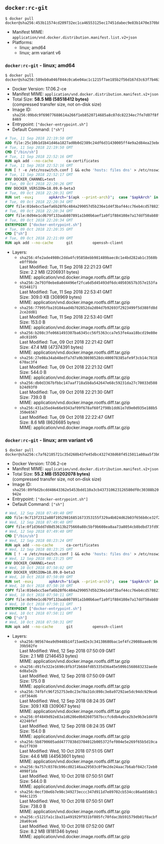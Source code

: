 ## `docker:rc-git`

```console
$ docker pull docker@sha256:453b11574cd209732ec1ca46553125ec17451dabec9e83b1470e370b8b055e4a
```

-	Manifest MIME: `application/vnd.docker.distribution.manifest.list.v2+json`
-	Platforms:
	-	linux; amd64
	-	linux; arm variant v6

### `docker:rc-git` - linux; amd64

```console
$ docker pull docker@sha256:589eb0a046f044c0ca6e04ac1c1215f7ae185b2f56d167d3c63f7b4634ec04ae
```

-	Docker Version: 17.06.2-ce
-	Manifest MIME: `application/vnd.docker.distribution.manifest.v2+json`
-	Total Size: **58.5 MB (58518412 bytes)**  
	(compressed transfer size, not on-disk size)
-	Image ID: `sha256:09bdc9f69077688614a266f1eb8520714685a8c07dc82234ec7fe7d07f8f8469`
-	Entrypoint: `["docker-entrypoint.sh"]`
-	Default Command: `["sh"]`

```dockerfile
# Tue, 11 Sep 2018 22:19:50 GMT
ADD file:25c10b1d1b41d46a1827ad0b0d2389c24df6d31430005ff4e9a2d84ea23ebd42 in / 
# Tue, 11 Sep 2018 22:19:50 GMT
CMD ["/bin/sh"]
# Tue, 11 Sep 2018 22:52:16 GMT
RUN apk add --no-cache 		ca-certificates
# Tue, 11 Sep 2018 22:52:16 GMT
RUN [ ! -e /etc/nsswitch.conf ] && echo 'hosts: files dns' > /etc/nsswitch.conf
# Tue, 11 Sep 2018 22:52:17 GMT
ENV DOCKER_CHANNEL=test
# Tue, 09 Oct 2018 22:20:26 GMT
ENV DOCKER_VERSION=18.09.0-beta3
# Tue, 09 Oct 2018 22:20:31 GMT
RUN set -eux; 		apkArch="$(apk --print-arch)"; 	case "$apkArch" in 		x86_64) dockerArch='x86_64' ;; 		armhf) dockerArch='armel' ;; 		aarch64) dockerArch='aarch64' ;; 		ppc64le) dockerArch='ppc64le' ;; 		s390x) dockerArch='s390x' ;; 		*) echo >&2 "error: unsupported architecture ($apkArch)"; exit 1 ;;	esac; 		if ! wget -O docker.tgz "https://download.docker.com/linux/static/${DOCKER_CHANNEL}/${dockerArch}/docker-${DOCKER_VERSION}.tgz"; then 		echo >&2 "error: failed to download 'docker-${DOCKER_VERSION}' from '${DOCKER_CHANNEL}' for '${dockerArch}'"; 		exit 1; 	fi; 		tar --extract 		--file docker.tgz 		--strip-components 1 		--directory /usr/local/bin/ 	; 	rm docker.tgz; 		dockerd --version; 	docker --version
# Tue, 09 Oct 2018 22:20:34 GMT
COPY file:016ebcc5aefa6b28f6c484a299057d5b236e1d4f3baf44cc76eb4cd578821691 in /usr/local/bin/modprobe 
# Tue, 09 Oct 2018 22:20:34 GMT
COPY file:0d94e1cd679f133aab807891a1b00b6aef1a9f1f884108e7a17ddf50ab88f1fb in /usr/local/bin/ 
# Tue, 09 Oct 2018 22:20:34 GMT
ENTRYPOINT ["docker-entrypoint.sh"]
# Tue, 09 Oct 2018 22:20:35 GMT
CMD ["sh"]
# Tue, 09 Oct 2018 22:21:09 GMT
RUN apk add --no-cache 		git 		openssh-client
```

-	Layers:
	-	`sha256:4fe2ade4980c2dda4fc95858ebb981489baec8c1e4bd282ab1c3560be8ff9bde`  
		Last Modified: Tue, 11 Sep 2018 22:21:23 GMT  
		Size: 2.2 MB (2206931 bytes)  
		MIME: application/vnd.docker.image.rootfs.diff.tar.gzip
	-	`sha256:2e793f0ebe8a0d4496ef2fca6d5d45493df6dc40503657b357e153fa91548171`  
		Last Modified: Tue, 11 Sep 2018 22:53:41 GMT  
		Size: 309.0 KB (308969 bytes)  
		MIME: application/vnd.docker.image.rootfs.diff.tar.gzip
	-	`sha256:77995fba19184aad4b702852da2d04d7b92693f2923499f5d388fd8d2ce2dd81`  
		Last Modified: Tue, 11 Sep 2018 22:53:40 GMT  
		Size: 153.0 B  
		MIME: application/vnd.docker.image.rootfs.diff.tar.gzip
	-	`sha256:b208c3fe0661493307ba6345cc56f5363cca7e53fe4aa18bcd19e80ea8c81b95`  
		Last Modified: Tue, 09 Oct 2018 22:21:42 GMT  
		Size: 47.4 MB (47374391 bytes)  
		MIME: application/vnd.docker.image.rootfs.diff.tar.gzip
	-	`sha256:27e08a34ab48edfa7d7a9b38698528dc400078385afe9f3cb14c7818670ac3f4`  
		Last Modified: Tue, 09 Oct 2018 22:21:32 GMT  
		Size: 544.0 B  
		MIME: application/vnd.docker.image.rootfs.diff.tar.gzip
	-	`sha256:db0d3367bfbbc147aaf718a5b8a542647e68c59231da27c70033d508b24d93f0`  
		Last Modified: Tue, 09 Oct 2018 22:21:30 GMT  
		Size: 739.0 B  
		MIME: application/vnd.docker.image.rootfs.diff.tar.gzip
	-	`sha256:431a35ed4e66e9343af09f678af60f2f98b1dd61e7d9e0d935e188b5350e6567`  
		Last Modified: Tue, 09 Oct 2018 22:22:47 GMT  
		Size: 8.6 MB (8626685 bytes)  
		MIME: application/vnd.docker.image.rootfs.diff.tar.gzip

### `docker:rc-git` - linux; arm variant v6

```console
$ docker pull docker@sha256:c7af62105721c35d268b43fe45dbc4327438d68f4515011a80aa5f3b0baa766d
```

-	Docker Version: 17.06.2-ce
-	Manifest MIME: `application/vnd.docker.distribution.manifest.v2+json`
-	Total Size: **55.2 MB (55202078 bytes)**  
	(compressed transfer size, not on-disk size)
-	Image ID: `sha256:89f6d2bcdd48643362e5453bdd110a3cb437310623126580df0c30388b20942e`
-	Entrypoint: `["docker-entrypoint.sh"]`
-	Default Command: `["sh"]`

```dockerfile
# Wed, 12 Sep 2018 07:49:40 GMT
ADD file:9c713f2312a88f19529816851673353155f329a4b024d62b03f656b0ce32f2a6 in / 
# Wed, 12 Sep 2018 07:49:40 GMT
COPY file:0f1d36dd7d8d53613b275660a88c5bf9b608ea8aa73a8054cb8bdbd73fd971ac in /etc/localtime 
# Wed, 12 Sep 2018 07:49:40 GMT
CMD ["/bin/sh"]
# Wed, 12 Sep 2018 08:23:24 GMT
RUN apk add --no-cache 		ca-certificates
# Wed, 12 Sep 2018 08:23:25 GMT
RUN [ ! -e /etc/nsswitch.conf ] && echo 'hosts: files dns' > /etc/nsswitch.conf
# Wed, 12 Sep 2018 08:23:25 GMT
ENV DOCKER_CHANNEL=test
# Wed, 10 Oct 2018 07:50:02 GMT
ENV DOCKER_VERSION=18.09.0-beta3
# Wed, 10 Oct 2018 07:50:09 GMT
RUN set -eux; 		apkArch="$(apk --print-arch)"; 	case "$apkArch" in 		x86_64) dockerArch='x86_64' ;; 		armhf) dockerArch='armel' ;; 		aarch64) dockerArch='aarch64' ;; 		ppc64le) dockerArch='ppc64le' ;; 		s390x) dockerArch='s390x' ;; 		*) echo >&2 "error: unsupported architecture ($apkArch)"; exit 1 ;;	esac; 		if ! wget -O docker.tgz "https://download.docker.com/linux/static/${DOCKER_CHANNEL}/${dockerArch}/docker-${DOCKER_VERSION}.tgz"; then 		echo >&2 "error: failed to download 'docker-${DOCKER_VERSION}' from '${DOCKER_CHANNEL}' for '${dockerArch}'"; 		exit 1; 	fi; 		tar --extract 		--file docker.tgz 		--strip-components 1 		--directory /usr/local/bin/ 	; 	rm docker.tgz; 		dockerd --version; 	docker --version
# Wed, 10 Oct 2018 07:50:10 GMT
COPY file:016ebcc5aefa6b28f6c484a299057d5b236e1d4f3baf44cc76eb4cd578821691 in /usr/local/bin/modprobe 
# Wed, 10 Oct 2018 07:50:11 GMT
COPY file:0d94e1cd679f133aab807891a1b00b6aef1a9f1f884108e7a17ddf50ab88f1fb in /usr/local/bin/ 
# Wed, 10 Oct 2018 07:50:11 GMT
ENTRYPOINT ["docker-entrypoint.sh"]
# Wed, 10 Oct 2018 07:50:11 GMT
CMD ["sh"]
# Wed, 10 Oct 2018 07:50:31 GMT
RUN apk add --no-cache 		git 		openssh-client
```

-	Layers:
	-	`sha256:905674ea9d9448b14f15ae82e3c34138680bac1ef4fc29088aae8c9639b502fe`  
		Last Modified: Wed, 12 Sep 2018 07:50:09 GMT  
		Size: 2.1 MB (2146453 bytes)  
		MIME: application/vnd.docker.image.rootfs.diff.tar.gzip
	-	`sha256:d91fe322e1690c8fb3f2b684fd85335d36a45e509b1568683232aede6d8a5e2b`  
		Last Modified: Wed, 12 Sep 2018 07:50:09 GMT  
		Size: 175.0 B  
		MIME: application/vnd.docker.image.rootfs.diff.tar.gzip
	-	`sha256:74fbfc96f252753e0c23e78a31dc898c3e8a97292ae5dc94dc929ea6c8f364d6`  
		Last Modified: Wed, 12 Sep 2018 08:24:35 GMT  
		Size: 309.1 KB (309067 bytes)  
		MIME: application/vnd.docker.image.rootfs.diff.tar.gzip
	-	`sha256:0f4849d92e83a1d6286e0b02607587bccfc6db4a9ce2b3e9b3e1d4f842240fef`  
		Last Modified: Wed, 12 Sep 2018 08:24:35 GMT  
		Size: 154.0 B  
		MIME: application/vnd.docker.image.rootfs.diff.tar.gzip
	-	`sha256:5b8790605add4777838d3704012b005372fef004e5e269f65b5d19ca0a1f7030`  
		Last Modified: Wed, 10 Oct 2018 07:51:05 GMT  
		Size: 44.6 MB (44563601 bytes)  
		MIME: application/vnd.docker.image.rootfs.diff.tar.gzip
	-	`sha256:9a757c0378cb96cd02146aa29503c0f9e2de24aac7b6abf042c72eb04098f1da`  
		Last Modified: Wed, 10 Oct 2018 07:50:51 GMT  
		Size: 544.0 B  
		MIME: application/vnd.docker.image.rootfs.diff.tar.gzip
	-	`sha256:0ecf30e6b7e98c349273eccc347d911d7e89702cb534cc86add168c1944c1235`  
		Last Modified: Wed, 10 Oct 2018 07:50:51 GMT  
		Size: 738.0 B  
		MIME: application/vnd.docker.image.rootfs.diff.tar.gzip
	-	`sha256:c5121fa1c1ba31a491929f931bf805fc70fdac3b591579db01f8acbf28a69ce6`  
		Last Modified: Wed, 10 Oct 2018 07:52:00 GMT  
		Size: 8.2 MB (8181346 bytes)  
		MIME: application/vnd.docker.image.rootfs.diff.tar.gzip

